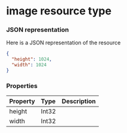 # image resource type



### JSON representation

Here is a JSON representation of the resource

<!-- {
  "blockType": "resource",
  "optionalProperties": [

  ],
  "@odata.type": "microsoft.graph.image"
}-->

```json
{
  "height": 1024,
  "width": 1024
}

```
### Properties
| Property	   | Type	|Description|
|:---------------|:--------|:----------|
|height|Int32||
|width|Int32||

<!-- uuid: 294de755-b65d-4292-ae96-15e33e67c1a7
2015-10-21 09:21:59 UTC -->
<!-- {
  "type": "#page.annotation",
  "description": "image resource",
  "keywords": "",
  "section": "documentation",
  "tocPath": ""
}-->